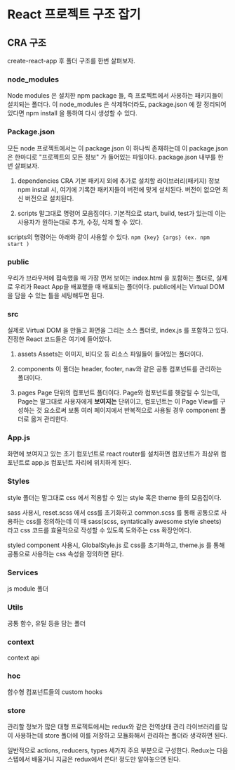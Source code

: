 # React 프로젝트 구조 잡기 
## CRA 구조 
create-react-app 후 폴더 구조를 한번 살펴보자.

### node_modules
Node modules 은 설치한 npm package 들, 즉 프로젝트에서 사용하는 패키지들이 설치되는 폴더다.
이 node_modules 은 삭제하더라도, package.json 에 잘 정리되어 있다면 npm install 을 통하여 다시 생성할 수 있다. 

### Package.json
모든 node 프로젝트에서는 이 package.json 이 하나씩 존재하는데 이 package.json은 한마디로 "프로젝트의 모든 정보" 가 들어있는 파일이다. 
package.json 내부를 한번 살펴보자.

1) dependencies 
CRA 기본 패키지 외에 추가로 설치할 라이브러리(패키지) 정보
npm install 시, 여기에 기록한 패키지들이 버전에 맞게 설치된다. 버전이 없으면 최신 버전으로 설치된다. 

2) scripts 
말그대로 명령어 모음집이다. 기본적으로 start, build, test가 있는데 이는 사용자가 원하는대로 추가, 수정, 삭제 할 수 있다.

scripts의 명령어는 아래와 같이 사용할 수 있다. 
```npm {key} {args} (ex. npm start )``` 


### public 
우리가 브라우저에 접속했을 때 가장 먼저 보이는 index.html 을 포함하는 폴더로, 실제로 우리가 React App을 배포했을 때 배포되는 폴더이다. 
public에서는 Virtual DOM 을 담을 수 있는 틀을 세팅해두면 된다. 

### src
실제로 Virtual DOM 을 만들고 화면을 그리는 소스 폴더로, index.js 를 포함하고 있다. 진정한 React 코드들은 여기에 들어있다. 

1) assets 
Assets는 이미지, 비디오 등 리소스 파일들이 들어있는 폴더이다. 

2) components
이 폴더는 header, footer, nav와 같은 공통 컴포넌트를 관리하는 폴더이다.

3) pages 
Page 단위의 컴포넌트 폴더이다. Page와 컴포넌트를 헷갈릴 수 있는데, Page는 말그대로 사용자에게 **보여지는** 단위이고, 컴포넌트는 이 Page View를 구성하는 것 요소로써 보통 여러 페이지에서 반복적으로 사용될 경우 component 폴더로 옮겨 관리한다. 

### App.js
화면에 보여지고 있는 초기 컴포넌트로 react router를 설치하면 컴포넌트가 최상위 컴포넌트로 app.js 컴포넌트 자리에 위치하게 된다. 


### Styles
style 폴더는 말그대로 css 에서 적용할 수 있는 style 혹은 theme 들의 모음집이다. 

sass 사용시, reset.scss 에서 css를 초기화하고 common.scss 를 통해 공통으로 사용하는 css를 정의하는데 
이 때 sass(scss, syntatically awesome style sheets) 라고 css 코드를 효율적으로 작성할 수 있도록 도와주는 css 확장언어다.

styled component 사용시, 
GlobalStyle.js 로 css를 초기화하고, theme.js 를 통해 공통으로 사용하는 css 속성을 정의하면 된다. 

### Services 
js module 폴더 

### Utils
공통 함수, 유틸 등을 담는 폴더 

### context
context api 

### hoc 
함수형 컴포넌트들의 custom hooks 

### store 
관리할 정보가 많은 대형 프로젝트에서는 redux와 같은 전역상태 관리 라이브러리를 많이 사용하는데 store 폴더에 이를 저장하고 모듈화해서 관리하는 폴더라 생각하면 된다. 

일반적으로 actions, reducers, types 세가지 주요 부분으로 구성한다. 
Redux는 다음 스텝에서 배울거니 지금은 redux에서 쓴다! 정도만 알아놓으면 된다. 

